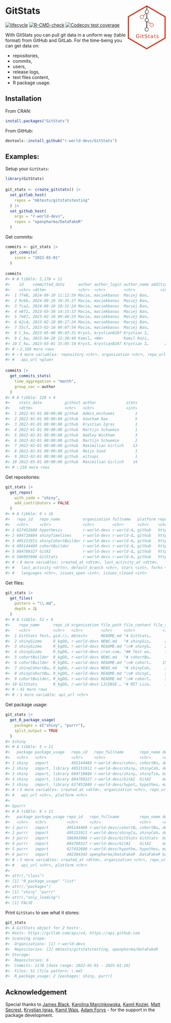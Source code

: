 
<!-- README.md is generated from README.Rmd. Please edit that file -->

# GitStats <img src="man/figures/GitStats_logo.png" align="right" height="138" style="float:right; height:138px;"/>

<!-- badges: start -->

[![lifecycle](https://img.shields.io/badge/lifecycle-experimental-orange.svg)](https://lifecycle.r-lib.org/articles/stages.html#experimental)
[![R-CMD-check](https://github.com/r-world-devs/GitStats/workflows/R-CMD-check/badge.svg)](https://github.com/r-world-devs/GitStats/actions)
[![Codecov test
coverage](https://codecov.io/gh/r-world-devs/GitStats/branch/devel/graph/badge.svg)](https://app.codecov.io/gh/r-world-devs/GitStats?branch=devel)
<!-- badges: end -->

With GitStats you can pull git data in a uniform way (table format) from
GitHub and GitLab. For the time-being you can get data on:

- repositories,
- commits,
- users,
- release logs,
- text files content,
- R package usage.

## Installation

From CRAN:

``` r
install.packages("GitStats")
```

From GitHub:

``` r
devtools::install_github("r-world-devs/GitStats")
```

## Examples:

Setup your `GitStats`:

``` r
library(GitStats)

git_stats <- create_gitstats() |>
  set_gitlab_host(
    repos = "mbtests/gitstatstesting"
  ) |>
  set_github_host(
    orgs = "r-world-devs",
    repos = "openpharma/DataFakeR"
  ) 
```

Get commits:

``` r
commits <- git_stats |>
  get_commits(
    since = "2022-01-01"
  )

commits
#> # A tibble: 2,178 × 11
#>    id    committed_date      author author_login author_name additions deletions
#>    <chr> <dttm>              <chr>  <chr>        <chr>           <int>     <int>
#>  1 7f48… 2024-09-10 11:12:59 Macie… maciekbanas  Maciej Ban…         0         0
#>  2 9c66… 2024-09-10 10:35:37 Macie… maciekbanas  Maciej Ban…         0         0
#>  3 fca2… 2024-09-10 10:31:24 Macie… maciekbanas  Maciej Ban…         0         0
#>  4 e8f2… 2023-03-30 14:15:33 Macie… maciekbanas  Maciej Ban…         1         0
#>  5 7e87… 2023-02-10 09:48:55 Macie… maciekbanas  Maciej Ban…         1         1
#>  6 62c4… 2023-02-10 09:17:24 Macie… maciekbanas  Maciej Ban…         2        87
#>  7 55cf… 2023-02-10 09:07:54 Macie… maciekbanas  Maciej Ban…        92         0
#>  8 C_kw… 2023-05-08 09:43:31 Kryst… krystian8207 Krystian I…        18         0
#>  9 C_kw… 2023-04-28 12:30:40 Kamil… <NA>         Kamil Kozi…        18         0
#> 10 C_kw… 2023-03-01 15:05:10 Kryst… krystian8207 Krystian I…       296       153
#> # ℹ 2,168 more rows
#> # ℹ 4 more variables: repository <chr>, organization <chr>, repo_url <chr>,
#> #   api_url <glue>

commits |>
  get_commits_stats(
    time_aggregation = "month",
    group_var = author
  )
#> # A tibble: 228 × 4
#>    stats_date          githost author             stats
#>    <dttm>              <chr>   <chr>              <int>
#>  1 2022-01-01 00:00:00 github  Admin_mschuemi         1
#>  2 2022-01-01 00:00:00 github  Gowtham Rao            5
#>  3 2022-01-01 00:00:00 github  Krystian Igras         1
#>  4 2022-01-01 00:00:00 github  Martijn Schuemie       1
#>  5 2022-02-01 00:00:00 github  Hadley Wickham         3
#>  6 2022-02-01 00:00:00 github  Martijn Schuemie       2
#>  7 2022-02-01 00:00:00 github  Maximilian Girlich    13
#>  8 2022-02-01 00:00:00 github  Reijo Sund             1
#>  9 2022-02-01 00:00:00 github  eitsupi                1
#> 10 2022-03-01 00:00:00 github  Maximilian Girlich    14
#> # ℹ 218 more rows
```

Get repositories:

``` r
git_stats |>
  get_repos(
    with_code = "shiny",
    add_contributors = FALSE
  )
#> # A tibble: 6 × 16
#>   repo_id   repo_name          organization fullname   platform repo_url api_url
#>   <chr>     <chr>              <chr>        <chr>      <chr>    <chr>    <chr>  
#> 1 627452680 hypothesis         r-world-devs r-world-d… github   https:/… https:…
#> 2 604718884 shinyTimelines     r-world-devs r-world-d… github   https:/… https:…
#> 3 495151911 shinyCohortBuilder r-world-devs r-world-d… github   https:/… https:…
#> 4 495144469 cohortBuilder      r-world-devs r-world-d… github   https:/… https:…
#> 5 884789327 GitAI              r-world-devs r-world-d… github   https:/… https:…
#> 6 586903986 GitStats           r-world-devs r-world-d… github   https:/… https:…
#> # ℹ 9 more variables: created_at <dttm>, last_activity_at <dttm>,
#> #   last_activity <drtn>, default_branch <chr>, stars <int>, forks <int>,
#> #   languages <chr>, issues_open <int>, issues_closed <int>
```

Get files:

``` r
git_stats |>
  get_files(
    pattern = "\\.md",
    depth = 2L
  )
#> # A tibble: 51 × 8
#>    repo_name      repo_id organization file_path file_content file_size repo_url
#>    <chr>          <chr>   <chr>        <chr>     <chr>            <int> <chr>   
#>  1 GitStats Test… gid://… mbtests      README.md "# GitStats…       122 https:/…
#>  2 shinyGizmo     R_kgDO… r-world-devs NEWS.md   "# shinyGiz…      2186 https:/…
#>  3 shinyGizmo     R_kgDO… r-world-devs README.md "\n# shinyG…      2337 https:/…
#>  4 shinyGizmo     R_kgDO… r-world-devs cran-com… "## Test en…      1700 https:/…
#>  5 cohortBuilder  R_kgDO… r-world-devs NEWS.md   "# cohortBu…       917 https:/…
#>  6 cohortBuilder  R_kgDO… r-world-devs README.md "\n# cohort…     15828 https:/…
#>  7 shinyCohortBu… R_kgDO… r-world-devs NEWS.md   "# shinyCoh…      2018 https:/…
#>  8 shinyCohortBu… R_kgDO… r-world-devs README.md "\n# shinyC…      3355 https:/…
#>  9 cohortBuilder… R_kgDO… r-world-devs README.md "\n# cohort…      3472 https:/…
#> 10 GitStats       R_kgDO… r-world-devs LICENSE.… "# MIT Lice…      1075 https:/…
#> # ℹ 41 more rows
#> # ℹ 1 more variable: api_url <chr>
```

Get package usage:

``` r
git_stats |>
  get_R_package_usage(
    packages = c("shiny", "purrr"),
    split_output = TRUE
  )
#> $shiny
#> # A tibble: 5 × 11
#>   package package_usage   repo_id   repo_fullname       repo_name default_branch
#>   <chr>   <chr>           <chr>     <chr>               <chr>     <chr>         
#> 1 shiny   import          495144469 r-world-devs/cohor… cohortBu… dev           
#> 2 shiny   import, library 495151911 r-world-devs/shiny… shinyCoh… dev           
#> 3 shiny   import, library 604718884 r-world-devs/shiny… shinyTim… master        
#> 4 shiny   import, library 884789327 r-world-devs/GitAI  GitAI     main          
#> 5 shiny   import, library 627452680 r-world-devs/hypot… hypothes… master        
#> # ℹ 5 more variables: created_at <dttm>, organization <chr>, repo_url <chr>,
#> #   api_url <chr>, platform <chr>
#> 
#> $purrr
#> # A tibble: 6 × 11
#>   package package_usage repo_id   repo_fullname         repo_name default_branch
#>   <chr>   <chr>         <chr>     <chr>                 <chr>     <chr>         
#> 1 purrr   import        495144469 r-world-devs/cohortB… cohortBu… dev           
#> 2 purrr   import        495151911 r-world-devs/shinyCo… shinyCoh… dev           
#> 3 purrr   import        586903986 r-world-devs/GitStats GitStats  master        
#> 4 purrr   import        884789327 r-world-devs/GitAI    GitAI     main          
#> 5 purrr   import        627452680 r-world-devs/hypothe… hypothes… master        
#> 6 purrr   import        402384343 openpharma/DataFakeR  DataFakeR master        
#> # ℹ 5 more variables: created_at <dttm>, organization <chr>, repo_url <chr>,
#> #   api_url <chr>, platform <chr>
#> 
#> attr(,"class")
#> [1] "R_package_usage" "list"           
#> attr(,"packages")
#> [1] "shiny" "purrr"
#> attr(,"only_loading")
#> [1] FALSE
```

Print `GitStats` to see what it stores:

``` r
git_stats
#> A GitStats object for 2 hosts: 
#> Hosts: https://gitlab.com/api/v4, https://api.github.com
#> Scanning scope: 
#>  Organizations: [1] r-world-devs
#>  Repositories: [2] mbtests/gitstatstesting, openpharma/DataFakeR
#> Storage: 
#>  Repositories: 6 
#>  Commits: 2178 [date range: 2022-01-01 - 2025-01-10]
#>  Files: 51 [file pattern: \.md]
#>  R_package_usage: 2 [packages: shiny, purrr]
```

## Acknowledgement

Special thanks to [James Black](https://github.com/epijim), [Karolina
Marcinkowska](https://github.com/marcinkowskak), [Kamil
Koziej](https://github.com/Cotau), [Matt
Secrest](https://github.com/mattsecrest), [Krystian
Igras](https://github.com/krystian8207), [Kamil
Wais](https://github.com/kalimu), [Adam
Forys](https://github.com/galachad) - for the support in the package
development.
